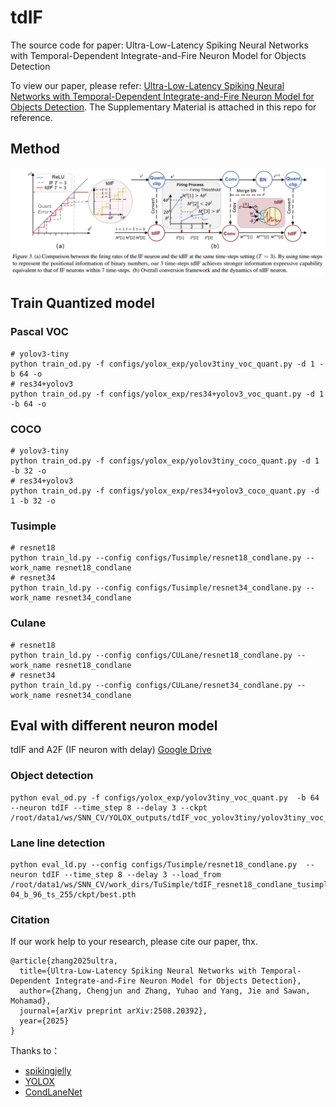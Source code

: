 # tdIF
The source code for paper: Ultra-Low-Latency Spiking Neural Networks with Temporal-Dependent Integrate-and-Fire Neuron Model for Objects Detection

To view our paper, please refer: [Ultra-Low-Latency Spiking Neural Networks with Temporal-Dependent Integrate-and-Fire Neuron Model for Objects Detection](https://arxiv.org/abs/2508.20392). The Supplementary Material is attached in this repo for reference.

## Method
![image](https://github.com/zhangcj13/tdIF/blob/main/images/overview.png)

<!-- ## Dependency
The denpendencies and versions are listed below: -->
<!-- ```
python                  3.8.13
CUDA                    11.7.1
torch                   1.13.0
torchaudio              0.13.0
torchvision             0.14.0
numpy                   1.23.3
urllib3                 1.26.12
spikingjelly            0.0.0.0.13
librosa                 0.7.1
Werkzeug                2.0.3
h5py                    3.10.0
``` -->

## Train Quantized model
### Pascal VOC
```
# yolov3-tiny 
python train_od.py -f configs/yolox_exp/yolov3tiny_voc_quant.py -d 1 -b 64 -o
# res34+yolov3
python train_od.py -f configs/yolox_exp/res34+yolov3_voc_quant.py -d 1 -b 64 -o
```
### COCO
```
# yolov3-tiny 
python train_od.py -f configs/yolox_exp/yolov3tiny_coco_quant.py -d 1 -b 32 -o
# res34+yolov3
python train_od.py -f configs/yolox_exp/res34+yolov3_coco_quant.py -d 1 -b 32 -o
```

### Tusimple
```
# resnet18
python train_ld.py --config configs/Tusimple/resnet18_condlane.py --work_name resnet18_condlane
# resnet34
python train_ld.py --config configs/Tusimple/resnet34_condlane.py --work_name resnet34_condlane
```

### Culane

```
# resnet18
python train_ld.py --config configs/CULane/resnet18_condlane.py --work_name resnet18_condlane
# resnet34
python train_ld.py --config configs/CULane/resnet34_condlane.py --work_name resnet34_condlane
```
## Eval with different neuron model
tdIF and A2F (IF neuron with delay)
[Google Drive](https://drive.google.com/...)
### Object detection
```
python eval_od.py -f configs/yolox_exp/yolov3tiny_voc_quant.py  -b 64 --neuron tdIF --time_step 8 --delay 3 --ckpt /root/data1/ws/SNN_CV/YOLOX_outputs/tdIF_voc_yolov3tiny/yolov3tiny_voc_qcfs_ts255/best_ckpt.pth
```
### Lane line detection
```
python eval_ld.py --config configs/Tusimple/resnet18_condlane.py  --neuron tdIF --time_step 8 --delay 3 --load_from /root/data1/ws/SNN_CV/work_dirs/TuSimple/tdIF_resnet18_condlane_tusimple_qcfs_ts255/20241219_135725_lr_3e-04_b_96_ts_255/ckpt/best.pth
```

### Citation
If our work help to your research, please cite our paper, thx.
```
@article{zhang2025ultra,
  title={Ultra-Low-Latency Spiking Neural Networks with Temporal-Dependent Integrate-and-Fire Neuron Model for Objects Detection},
  author={Zhang, Chengjun and Zhang, Yuhao and Yang, Jie and Sawan, Mohamad},
  journal={arXiv preprint arXiv:2508.20392},
  year={2025}
}
```

Thanks to：
- [spikingjelly](https://github.com/fangwei123456/spikingjelly)
- [YOLOX](https://github.com/Megvii-BaseDetection/YOLOX)
- [CondLaneNet](https://github.com/aliyun/conditional-lane-detection)